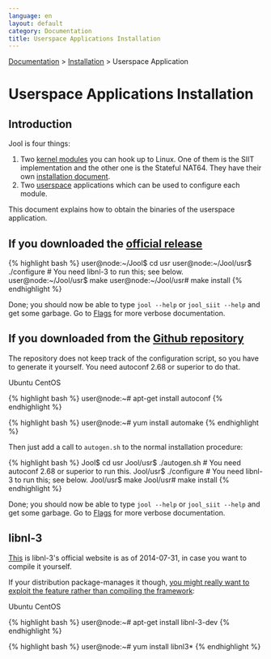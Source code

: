 ```yaml
---
language: en
layout: default
category: Documentation
title: Userspace Applications Installation
---
```


[Documentation](documentation.html) > [Installation](documentation.html#installation) > Userspace Application

# Userspace Applications Installation

## Introduction

Jool is four things:

1. Two <a href="https://en.wikipedia.org/wiki/Loadable_kernel_module" target="_blank">kernel modules</a> you can hook up to Linux. One of them is the SIIT implementation and the other one is the Stateful NAT64. They have their own [installation document](mod-install.html).
2. Two <a href="https://en.wikipedia.org/wiki/User_space" target="_blank">userspace</a> applications which can be used to configure each module.

This document explains how to obtain the binaries of the userspace application.

## If you downloaded the [official release](download.html)

{% highlight bash %}
user@node:~/Jool$ cd usr
user@node:~/Jool/usr$ ./configure # You need libnl-3 to run this; see below.
user@node:~/Jool/usr$ make
user@node:~/Jool/usr# make install
{% endhighlight %}

Done; you should now be able to type `jool --help` or `jool_siit --help` and get some garbage. Go to [Flags](usr-flags.html) for more verbose documentation.

## If you downloaded from the <a href="https://github.com/NICMx/NAT64" target="_blank">Github repository</a>

The repository does not keep track of the configuration script, so you have to generate it yourself. You need autoconf 2.68 or superior to do that.

<div class="distro-menu">
	<span class="distro-selector" onclick="showDistro(this);">Ubuntu</span>
	<span class="distro-selector" onclick="showDistro(this);">CentOS</span>
</div>

{% highlight bash %}
user@node:~# apt-get install autoconf
{% endhighlight %}

{% highlight bash %}
user@node:~# yum install automake
{% endhighlight %}

Then just add a call to `autogen.sh` to the normal installation procedure:

{% highlight bash %}
Jool$ cd usr
Jool/usr$ ./autogen.sh # You need autoconf 2.68 or superior to run this.
Jool/usr$ ./configure # You need libnl-3 to run this; see below.
Jool/usr$ make
Jool/usr# make install
{% endhighlight %}

Done; you should now be able to type `jool --help` or `jool_siit --help` and get some garbage. Go to [Flags](usr-flags.html) for more verbose documentation.

## libnl-3

<a href="http://www.carisma.slowglass.com/~tgr/libnl/" target="_blank">This</a> is libnl-3's official website is as of 2014-07-31, in case you want to compile it yourself.

If your distribution package-manages it though, <a href="https://github.com/NICMx/NAT64/issues/103" target="_blank">you might really want to exploit the feature rather than compiling the framework</a>:

<div class="distro-menu">
	<span class="distro-selector" onclick="showDistro(this);">Ubuntu</span>
	<span class="distro-selector" onclick="showDistro(this);">CentOS</span>
</div>

{% highlight bash %}
user@node:~# apt-get install libnl-3-dev
{% endhighlight %}

{% highlight bash %}
user@node:~# yum install libnl3*
{% endhighlight %}

